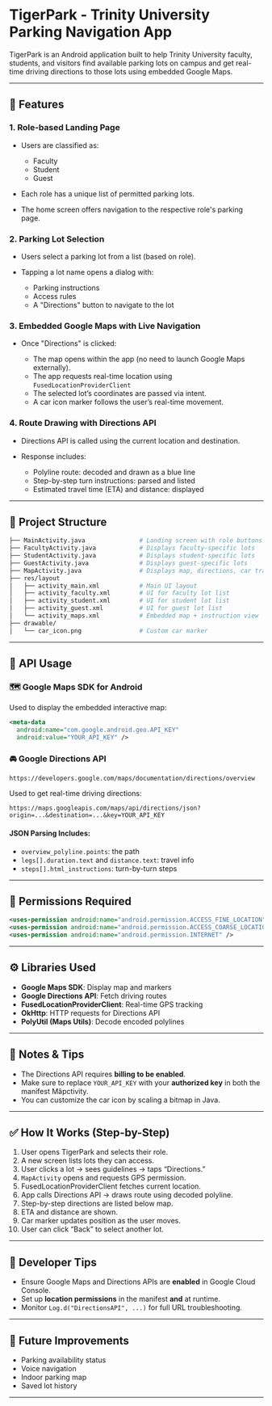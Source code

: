 # TigerPark - Trinity University Parking Navigation App

TigerPark is an Android application built to help Trinity University faculty, students, and visitors find available parking lots on campus and get real-time driving directions to those lots using embedded Google Maps.

---

## 🧭 Features

### 1. Role-based Landing Page

* Users are classified as:

    * Faculty
    * Student
    * Guest
* Each role has a unique list of permitted parking lots.
* The home screen offers navigation to the respective role's parking page.

### 2. Parking Lot Selection

* Users select a parking lot from a list (based on role).
* Tapping a lot name opens a dialog with:

    * Parking instructions
    * Access rules
    * A "Directions" button to navigate to the lot

### 3. Embedded Google Maps with Live Navigation

* Once "Directions" is clicked:

    * The map opens within the app (no need to launch Google Maps externally).
    * The app requests real-time location using `FusedLocationProviderClient`
    * The selected lot’s coordinates are passed via intent.
    * A car icon marker follows the user’s real-time movement.

### 4. Route Drawing with Directions API

* Directions API is called using the current location and destination.
* Response includes:

    * Polyline route: decoded and drawn as a blue line
    * Step-by-step turn instructions: parsed and listed
    * Estimated travel time (ETA) and distance: displayed

---

## 🧩 Project Structure

```bash
├── MainActivity.java               # Landing screen with role buttons
├── FacultyActivity.java            # Displays faculty-specific lots
├── StudentActivity.java            # Displays student-specific lots
├── GuestActivity.java              # Displays guest-specific lots
├── MapActivity.java                # Displays map, directions, car tracking
├── res/layout
│   ├── activity_main.xml           # Main UI layout
│   ├── activity_faculty.xml        # UI for faculty lot list
│   ├── activity_student.xml        # UI for student lot list
│   ├── activity_guest.xml          # UI for guest lot list
│   └── activity_maps.xml           # Embedded map + instruction view
├── drawable/
│   └── car_icon.png                # Custom car marker
```

---

## 🔧 API Usage

### 🗺 Google Maps SDK for Android

Used to display the embedded interactive map:

```xml
<meta-data
  android:name="com.google.android.geo.API_KEY"
  android:value="YOUR_API_KEY" />
```

### 🚘 Google Directions API

```http
https://developers.google.com/maps/documentation/directions/overview
```

Used to get real-time driving directions:

```http
https://maps.googleapis.com/maps/api/directions/json?origin=...&destination=...&key=YOUR_API_KEY
```

#### JSON Parsing Includes:

* `overview_polyline.points`: the path
* `legs[].duration.text` and `distance.text`: travel info
* `steps[].html_instructions`: turn-by-turn steps

---

## 🔐 Permissions Required

```xml 
<uses-permission android:name="android.permission.ACCESS_FINE_LOCATION" /> 
<uses-permission android:name="android.permission.ACCESS_COARSE_LOCATION" /> 
<uses-permission android:name="android.permission.INTERNET" />
```

---

## ⚙️ Libraries Used

* **Google Maps SDK**: Display map and markers
* **Google Directions API**: Fetch driving routes
* **FusedLocationProviderClient**: Real-time GPS tracking
* **OkHttp**: HTTP requests for Directions API
* **PolyUtil (Maps Utils)**: Decode encoded polylines

---

## 💬 Notes & Tips

* The Directions API requires **billing to be enabled**.
* Make sure to replace `YOUR_API_KEY` with your **authorized key** in both the manifest Mâpctivity.
* You can customize the car icon by scaling a bitmap in Java.

---

## ✅ How It Works (Step-by-Step)

1. User opens TigerPark and selects their role.
2. A new screen lists lots they can access.
3. User clicks a lot → sees guidelines → taps “Directions.”
4. `MapActivity` opens and requests GPS permission.
5. FusedLocationProviderClient fetches current location.
6. App calls Directions API → draws route using decoded polyline.
7. Step-by-step directions are listed below map.
8. ETA and distance are shown.
9. Car marker updates position as the user moves.
10. User can click “Back” to select another lot.

---

## 📌 Developer Tips

* Ensure Google Maps and Directions APIs are **enabled** in Google Cloud Console.
* Set up **location permissions** in the manifest **and** at runtime.
* Monitor `Log.d("DirectionsAPI", ...)` for full URL troubleshooting.

---

## 🚀 Future Improvements

* Parking availability status
* Voice navigation
* Indoor parking map
* Saved lot history

---
